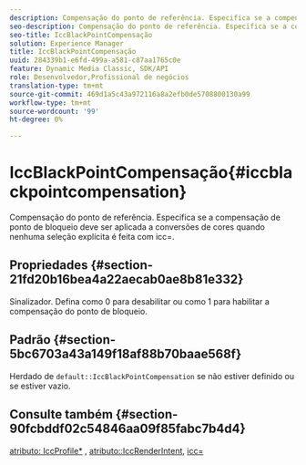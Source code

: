 ```yaml
---
description: Compensação do ponto de referência. Especifica se a compensação de ponto de bloqueio deve ser aplicada a conversões de cores quando nenhuma seleção explícita é feita com icc=.
seo-description: Compensação do ponto de referência. Especifica se a compensação de ponto de bloqueio deve ser aplicada a conversões de cores quando nenhuma seleção explícita é feita com icc=.
seo-title: IccBlackPointCompensação
solution: Experience Manager
title: IccBlackPointCompensação
uuid: 284339b1-e6fd-499a-a581-c87aa1765c0e
feature: Dynamic Media Classic, SDK/API
role: Desenvolvedor,Profissional de negócios
translation-type: tm+mt
source-git-commit: 469d1a5c43a972116a8a2efb0de5708800130a99
workflow-type: tm+mt
source-wordcount: '99'
ht-degree: 0%

---
```



# IccBlackPointCompensação{#iccblackpointcompensation}

Compensação do ponto de referência. Especifica se a compensação de ponto de bloqueio deve ser aplicada a conversões de cores quando nenhuma seleção explícita é feita com icc=.

## Propriedades {#section-21fd20b16bea4a22aecab0ae8b81e332}

Sinalizador. Defina como 0 para desabilitar ou como 1 para habilitar a compensação do ponto de bloqueio.

## Padrão {#section-5bc6703a43a149f18af88b70baae568f}

Herdado de `default::IccBlackPointCompensation` se não estiver definido ou se estiver vazio.

## Consulte também {#section-90fcbddf02c54846aa09f85fabc7b4d4}

[atributo: IccProfile*](../../../../../ir-api/material-cat/image-rendering-api-ref/c-ir-material-catalog/c-ir-attributes-reference/r-ir-iccprofilergb.md#reference-cdaad25b155646ffa382d722fd324b30) ,  [atributo::IccRenderIntent](../../../../../ir-api/material-cat/image-rendering-api-ref/c-ir-material-catalog/c-ir-attributes-reference/r-ir-iccrenderintent.md#reference-3b80b7a4c25545a593c5076f318b5c40),  [icc=](../../../../../ir-api/http-protocol/image-rendering-api-ref/c-ir-http-protocol-ref/c-ir-http-protocol-command-reference/r-ir-icc.md#reference-86a2fff3cef24982ad2063d977a16e06)
